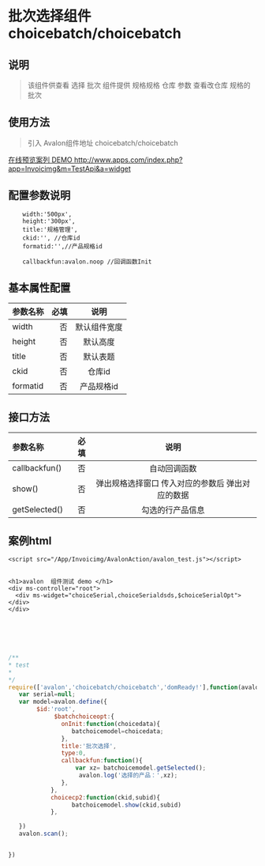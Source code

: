 # 批次选择组件  choicebatch/choicebatch

## 说明

  > 该组件供查看 选择 批次
  > 组件提供 规格规格 仓库 参数 查看改仓库 规格的 批次  

## 使用方法

  > 引入 Avalon组件地址 choicebatch/choicebatch

   [在线预览案列 DEMO ](http://www.apps.com/index.php?app=Invoicimg&m=TestApi&a=widget) http://www.apps.com/index.php?app=Invoicimg&m=TestApi&a=widget


## 配置参数说明
        width:'500px', 
        height:'300px',
        title:'规格管理',
        ckid:'', //仓库id
        formatid:'',//产品规格id
      
        callbackfun:avalon.noop //回调函数Init

## 基本属性配置

| 参数名称      |    必填 | 说明  |
| :-------- | --------:| :--: |
| width  | 否 |  默认组件宽度  |
| height |否| 默认高度 |
|title|否| 默认表题 |
|ckid|否| 仓库id |
|formatid|否| 产品规格id |

##  接口方法

| 参数名称      |    必填 | 说明  |
| :-------- | --------:| :--: |
|callbackfun()|否|  自动回调函数  |
|show()|否| 弹出规格选择窗口 传入对应的参数后 弹出对应的数据  |
|getSelected()|否| 勾选的行产品信息  |



## 案例html 


```
<script src="/App/Invoicimg/AvalonAction/avalon_test.js"></script>


<h1>avalon  组件测试 demo </h1>
<div ms-controller="root">
  <div ms-widget="choiceSerial,choiceSerialdsds,$choiceSerialOpt"> </div>
</div>





```


``` javascript

/**
* test
* 
*/
require(['avalon','choicebatch/choicebatch','domReady!'],function(avalon){
   var serial=null;
   var model=avalon.define({ 
        $id:'root',        
             $batchchoiceopt:{
               onInit:function(choicedata){
                  batchoicemodel=choicedata;
               },
               title:'批次选择',
               type:0,
               callbackfun:function(){
                   var xz= batchoicemodel.getSelected();
                    avalon.log('选择的产品：',xz);
               },
            },
            choicecp2:function(ckid,subid){                 
                  batchoicemodel.show(ckid,subid)
            },

   })
   avalon.scan();


})

```


